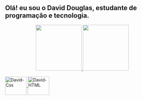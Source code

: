 ## Olá! eu sou o David Douglas, estudante de programação e tecnologia.
<div align="center">
  <a href="https://github.com/Daviddouglaas">
  <img height="150em" src="https://github-readme-stats.vercel.app/api?username=Daviddouglaas&show_icons=true&theme=merko&include_all_commits=true&count_private=true"/>
  <img height="150em" src="https://github-readme-stats.vercel.app/api/top-langs/?username=Daviddouglaas&layout=compact&langs_count=7&theme=merko"/>
</div>
<div style="display: inline_block"><br>

  <img align="center" alt="David-Css" height="60" width="70" src="https://cdn.jsdelivr.net/gh/devicons/devicon/icons/css3/css3-original-wordmark.svg" />
          
  <img align="center" alt="David-HTML" height="60" width="70" src="https://cdn.jsdelivr.net/gh/devicons/devicon/icons/html5/html5-original-wordmark.svg" />
  
